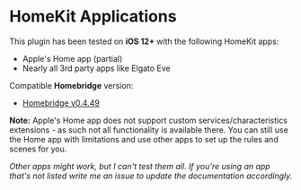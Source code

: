 # HomeKit Applications

This plugin has been tested on **iOS 12+** with the following HomeKit apps:

- Apple's Home app (partial)
- Nearly all 3rd party apps like Elgato Eve

Compatible **Homebridge** version:

- [Homebridge v0.4.49](https://github.com/nfarina/homebridge)

**Note:** Apple's Home app does not support custom services/characteristics extensions - as such not all functionality is available there. You can still use the Home app with limitations and use other apps to set up the rules and scenes for you.

*Other apps might work, but I can't test them all. If you're using an app that's not listed write me an issue to update the documentation accordingly.*

